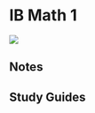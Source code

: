 <script id="WolframAlphaScript" src="//www.wolframalpha.com/input/embed/?type=small" type="text/javascript"></script>
# IB Math 1
<img src="http://api.wolframalpha.com/v2/query?appid=244T5E-WP5XR9GQTU&input=lewis%20structure%20h2o&format=image">
</img>

## Notes

## Study Guides
<!--stackedit_data:
eyJoaXN0b3J5IjpbMjA0NjMzOTAxMCwtMTE4NDQ4MzAyNCw5MT
c1Mzg3MjAsMTI2NzY2NDIyOF19
-->